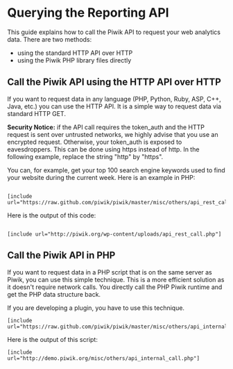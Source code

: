 # Querying the Reporting API

This guide explains how to call the Piwik API to request your web analytics data. There are two methods:

*   using the standard HTTP API over HTTP
*   using the Piwik PHP library files directly

## Call the Piwik API using the HTTP API over HTTP

If you want to request data in any language (PHP, Python, Ruby, ASP, C++, Java, etc.) you can use the HTTP API. It is a simple way to request data via standard HTTP GET.

**Security Notice:** if the API call requires the token_auth and the HTTP request is sent over untrusted networks, we highly advise that you use an encrypted request. Otherwise, your token\_auth is exposed to eavesdroppers. This can be done using https instead of http. In the following example, replace the string "http" by "https".

You can, for example, get your top 100 search engine keywords used to find your website during the current week. Here is an example in PHP:

<pre markdown="1"><code>
[include url="https://raw.github.com/piwik/piwik/master/misc/others/api_rest_call.php"]
</code></pre>

Here is the output of this code:

<pre markdown="1"><code>
[include url="http://piwik.org/wp-content/uploads/api_rest_call.php"]
</code></pre>

## Call the Piwik API in PHP

If you want to request data in a PHP script that is on the same server as Piwik, you can use this simple technique. This is a more efficient solution as it doesn't require network calls. You directly call the PHP Piwik runtime and get the PHP data structure back.

If you are developing a plugin, you have to use this technique.

<pre markdown="1"><code>[include url="https://raw.github.com/piwik/piwik/master/misc/others/api_internal_call.php"]</code></pre>

Here is the output of this script:

<pre markdown="1"><code>[include url="http://demo.piwik.org/misc/others/api_internal_call.php"]</code></pre>